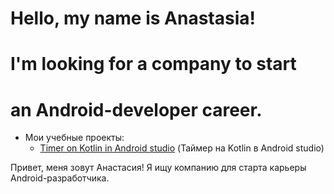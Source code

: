 # Hello, my name is Anastasia!
# I'm looking for a company to start 
# an Android-developer career.

+ Мои учебные проекты:
  + [Timer on Kotlin in Android studio](https://github.com/AnastasiaBlinova/ProjectKotlin/tree/main/m3_components) (Таймер на Kotlin в Android studio)

Привет, меня зовут Анастасия!
Я ищу компанию для старта
карьеры Android-разработчика.



